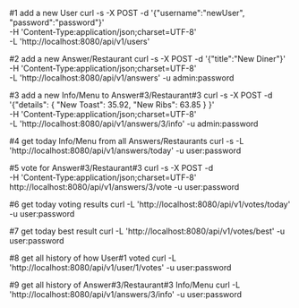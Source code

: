 #1 add a new User
curl -s -X POST -d '{"username":"newUser", "password":"password"}' \
-H 'Content-Type:application/json;charset=UTF-8' \
-L 'http://localhost:8080/api/v1/users'

#2 add a new Answer/Restaurant
curl -s -X POST -d '{"title":"New Diner"}' \
-H 'Content-Type:application/json;charset=UTF-8' \
-L 'http://localhost:8080/api/v1/answers' -u admin:password

#3 add a new Info/Menu to Answer#3/Restaurant#3
curl -s -X POST -d '{"details": { "New Toast": 35.92, "New Ribs": 63.85 } }' \
-H 'Content-Type:application/json;charset=UTF-8' \
-L 'http://localhost:8080/api/v1/answers/3/info' -u admin:password

#4 get today Info/Menu from all Answers/Restaurants 
curl -s -L 'http://localhost:8080/api/v1/answers/today' -u user:password

#5 vote for Answer#3/Restaurant#3
curl -s -X POST -d  \
-H 'Content-Type:application/json;charset=UTF-8' \
http://localhost:8080/api/v1/answers/3/vote -u user:password

#6 get today voting results
curl -L 'http://localhost:8080/api/v1/votes/today' -u user:password

#7 get today best result
curl -L 'http://localhost:8080/api/v1/votes/best' -u user:password

#8 get all history of how User#1 voted
curl -L 'http://localhost:8080/api/v1/user/1/votes' -u user:password

#9 get all history of Answer#3/Restaurant#3 Info/Menu
curl -L 'http://localhost:8080/api/v1/answers/3/info' -u user:password



